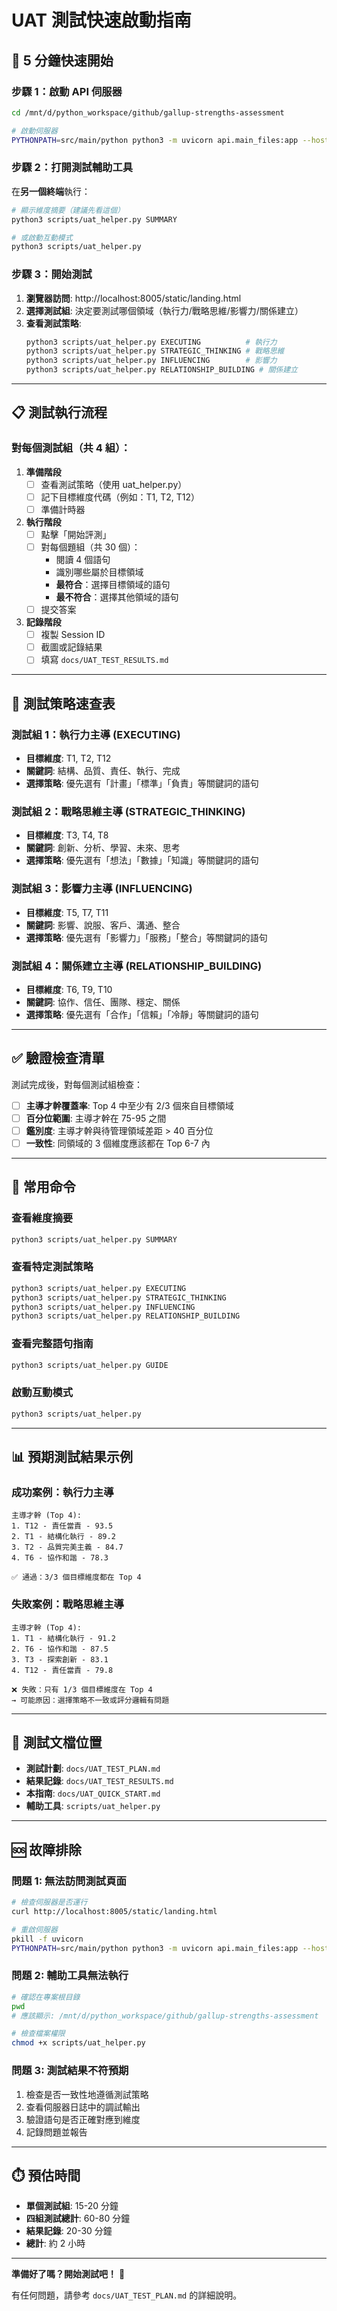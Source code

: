 # UAT 測試快速啟動指南

## 🚀 5 分鐘快速開始

### 步驟 1：啟動 API 伺服器

```bash
cd /mnt/d/python_workspace/github/gallup-strengths-assessment

# 啟動伺服器
PYTHONPATH=src/main/python python3 -m uvicorn api.main_files:app --host 0.0.0.0 --port 8005 --reload
```

### 步驟 2：打開測試輔助工具

在**另一個終端**執行：

```bash
# 顯示維度摘要（建議先看這個）
python3 scripts/uat_helper.py SUMMARY

# 或啟動互動模式
python3 scripts/uat_helper.py
```

### 步驟 3：開始測試

1. **瀏覽器訪問**: http://localhost:8005/static/landing.html
2. **選擇測試組**: 決定要測試哪個領域（執行力/戰略思維/影響力/關係建立）
3. **查看測試策略**:
   ```bash
   python3 scripts/uat_helper.py EXECUTING          # 執行力
   python3 scripts/uat_helper.py STRATEGIC_THINKING # 戰略思維
   python3 scripts/uat_helper.py INFLUENCING        # 影響力
   python3 scripts/uat_helper.py RELATIONSHIP_BUILDING # 關係建立
   ```

---

## 📋 測試執行流程

### 對每個測試組（共 4 組）：

1. **準備階段**
   - [ ] 查看測試策略（使用 uat_helper.py）
   - [ ] 記下目標維度代碼（例如：T1, T2, T12）
   - [ ] 準備計時器

2. **執行階段**
   - [ ] 點擊「開始評測」
   - [ ] 對每個題組（共 30 個）：
     - 閱讀 4 個語句
     - 識別哪些屬於目標領域
     - **最符合**：選擇目標領域的語句
     - **最不符合**：選擇其他領域的語句
   - [ ] 提交答案

3. **記錄階段**
   - [ ] 複製 Session ID
   - [ ] 截圖或記錄結果
   - [ ] 填寫 `docs/UAT_TEST_RESULTS.md`

---

## 🎯 測試策略速查表

### 測試組 1：執行力主導 (EXECUTING)
- **目標維度**: T1, T2, T12
- **關鍵詞**: 結構、品質、責任、執行、完成
- **選擇策略**: 優先選有「計畫」「標準」「負責」等關鍵詞的語句

### 測試組 2：戰略思維主導 (STRATEGIC_THINKING)
- **目標維度**: T3, T4, T8
- **關鍵詞**: 創新、分析、學習、未來、思考
- **選擇策略**: 優先選有「想法」「數據」「知識」等關鍵詞的語句

### 測試組 3：影響力主導 (INFLUENCING)
- **目標維度**: T5, T7, T11
- **關鍵詞**: 影響、說服、客戶、溝通、整合
- **選擇策略**: 優先選有「影響力」「服務」「整合」等關鍵詞的語句

### 測試組 4：關係建立主導 (RELATIONSHIP_BUILDING)
- **目標維度**: T6, T9, T10
- **關鍵詞**: 協作、信任、團隊、穩定、關係
- **選擇策略**: 優先選有「合作」「信賴」「冷靜」等關鍵詞的語句

---

## ✅ 驗證檢查清單

測試完成後，對每個測試組檢查：

- [ ] **主導才幹覆蓋率**: Top 4 中至少有 2/3 個來自目標領域
- [ ] **百分位範圍**: 主導才幹在 75-95 之間
- [ ] **鑑別度**: 主導才幹與待管理領域差距 > 40 百分位
- [ ] **一致性**: 同領域的 3 個維度應該都在 Top 6-7 內

---

## 🔧 常用命令

### 查看維度摘要
```bash
python3 scripts/uat_helper.py SUMMARY
```

### 查看特定測試策略
```bash
python3 scripts/uat_helper.py EXECUTING
python3 scripts/uat_helper.py STRATEGIC_THINKING
python3 scripts/uat_helper.py INFLUENCING
python3 scripts/uat_helper.py RELATIONSHIP_BUILDING
```

### 查看完整語句指南
```bash
python3 scripts/uat_helper.py GUIDE
```

### 啟動互動模式
```bash
python3 scripts/uat_helper.py
```

---

## 📊 預期測試結果示例

### 成功案例：執行力主導

```
主導才幹 (Top 4):
1. T12 - 責任當責 - 93.5
2. T1 - 結構化執行 - 89.2
3. T2 - 品質完美主義 - 84.7
4. T6 - 協作和諧 - 78.3

✅ 通過：3/3 個目標維度都在 Top 4
```

### 失敗案例：戰略思維主導

```
主導才幹 (Top 4):
1. T1 - 結構化執行 - 91.2
2. T6 - 協作和諧 - 87.5
3. T3 - 探索創新 - 83.1
4. T12 - 責任當責 - 79.8

❌ 失敗：只有 1/3 個目標維度在 Top 4
→ 可能原因：選擇策略不一致或評分邏輯有問題
```

---

## 📁 測試文檔位置

- **測試計劃**: `docs/UAT_TEST_PLAN.md`
- **結果記錄**: `docs/UAT_TEST_RESULTS.md`
- **本指南**: `docs/UAT_QUICK_START.md`
- **輔助工具**: `scripts/uat_helper.py`

---

## 🆘 故障排除

### 問題 1: 無法訪問測試頁面
```bash
# 檢查伺服器是否運行
curl http://localhost:8005/static/landing.html

# 重啟伺服器
pkill -f uvicorn
PYTHONPATH=src/main/python python3 -m uvicorn api.main_files:app --host 0.0.0.0 --port 8005 --reload
```

### 問題 2: 輔助工具無法執行
```bash
# 確認在專案根目錄
pwd
# 應該顯示: /mnt/d/python_workspace/github/gallup-strengths-assessment

# 檢查檔案權限
chmod +x scripts/uat_helper.py
```

### 問題 3: 測試結果不符預期
1. 檢查是否一致性地遵循測試策略
2. 查看伺服器日誌中的調試輸出
3. 驗證語句是否正確對應到維度
4. 記錄問題並報告

---

## ⏱️ 預估時間

- **單個測試組**: 15-20 分鐘
- **四組測試總計**: 60-80 分鐘
- **結果記錄**: 20-30 分鐘
- **總計**: 約 2 小時

---

**準備好了嗎？開始測試吧！** 🚀

有任何問題，請參考 `docs/UAT_TEST_PLAN.md` 的詳細說明。
